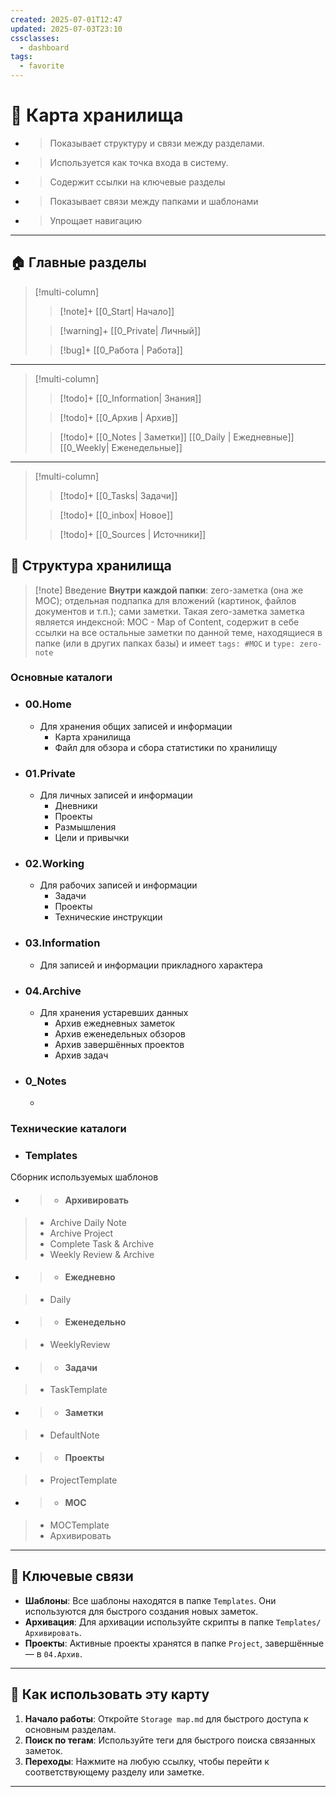 ```yaml
---
created: 2025-07-01T12:47
updated: 2025-07-03T23:10
cssclasses:
  - dashboard
tags:
  - favorite
---
```

# 🌟 Карта хранилища

- >  Показывает структуру и связи между разделами.
- >  Используется как точка входа в систему.
- > Содержит ссылки на ключевые разделы
- > Показывает связи между папками и шаблонами
- > Упрощает навигацию

---

## 🏠 Главные разделы 

> [!multi-column]
>
>> [!note]+ [[0_Start| Начало]]
>
>> [!warning]+ [[0_Private| Личный]]
>> 
>> 
>> 
>> 
>
>> [!bug]+ [[0_Работа | Работа]]
>> 
>> 


---
> [!multi-column]
>
>> [!todo]+ [[0_Information| Знания]]
>> 
>
>> [!todo]+ [[0_Архив | Архив]]
>> 
>
>> [!todo]+ [[0_Notes | Заметки]]
>> [[0_Daily | Ежедневные]]
>> [[0_Weekly| Еженедельные]]

---

> [!multi-column]
>
>> [!todo]+ [[0_Tasks| Задачи]]
>>
>
>> [!todo]+ [[0_inbox| Новое]]
>
>> [!todo]+ [[0_Sources | Источники]]
>> 
>



## 📁 Структура хранилища

> [!note] Введение
> **Внутри каждой папки**: zero-заметка (она же MOC); отдельная подпапка для вложений (картинок, файлов документов и т.п.); сами заметки. Такая zero-заметка заметка является индексной: MOC - Map of Content, содержит в себе ссылки на все остальные заметки по данной теме, находящиеся в папке (или в других папках базы) и имеет `tags: #MOC`  и `type: zero-note`

### Основные каталоги
- ### 00.Home

	- Для хранения общих записей и информации
		- Карта хранилища
		- Файл для обзора и сбора статистики по хранилищу
- ### 01.Private
	
	- Для личных записей и информации
		- Дневники
		- Проекты
		- Размышления
		- Цели и привычки

- ### 02.Working 

	- Для рабочих записей и информации
		- Задачи
		- Проекты
		- Технические инструкции

- ### 03.Information
	- Для записей и информации прикладного характера 
		

- ### 04.Archive
	- Для хранения устаревших данных
		- Архив ежедневных заметок
		- Архив еженедельных обзоров
		- Архив завершённых проектов
		- Архив задач

- ###  0_Notes
	- 
###  Технические каталоги
 - ### Templates
 
Сборник используемых шаблонов

- > - #### Архивировать
> 	- Archive Daily Note
> 	- Archive Project
> 	- Complete Task & Archive
> 	- Weekly Review & Archive

- > - #### Ежедневно
> 	- Daily

- > - #### Еженедельно
> 	- WeeklyReview

- > - #### Задачи
> 	- TaskTemplate

- > - #### Заметки
> 	- DefaultNote

- > - #### Проекты
> 	- ProjectTemplate

- > - #### MOC
> 	- MOCTemplate
> 	- Архивировать

---

## 🔗 Ключевые связи

- **Шаблоны**: Все шаблоны находятся в папке `Templates`. Они используются для быстрого создания новых заметок.
- **Архивация**: Для архивации используйте скрипты в папке `Templates/Архивировать`.
- **Проекты**: Активные проекты хранятся в папке `Project`, завершённые — в `04.Архив`.

---

## 🚀 Как использовать эту карту

1. **Начало работы**: Откройте `Storage map.md` для быстрого доступа к основным разделам.
2. **Поиск по тегам**: Используйте теги для быстрого поиска связанных заметок.
3. **Переходы**: Нажмите на любую ссылку, чтобы перейти к соответствующему разделу или заметке.

---
